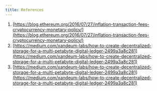 ```yaml
---
title: References
---
```


1. [https://blog.ethereum.org/2016/07/27/inflation-transaction-fees-cryptocurrency-monetary-policy/](https://blog.ethereum.org/2016/07/27/inflation-transaction-fees-cryptocurrency-monetary-policy/)
2. [https://medium.com/xandeum-labs/how-to-create-decentralized-storage-for-a-multi-petabyte-digital-ledger-2499a3a8c281](https://medium.com/xandeum-labs/how-to-create-decentralized-storage-for-a-multi-petabyte-digital-ledger-2499a3a8c281)
3. [https://medium.com/xandeum-labs/how-to-create-decentralized-storage-for-a-multi-petabyte-digital-ledger-2499a3a8c281](https://medium.com/xandeum-labs/how-to-create-decentralized-storage-for-a-multi-petabyte-digital-ledger-2499a3a8c281)
